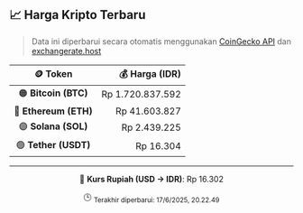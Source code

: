 

<!-- HARGA_KRIPTO -->
## 📈 Harga Kripto Terbaru

> Data ini diperbarui secara otomatis menggunakan [CoinGecko API](https://www.coingecko.com/) dan [exchangerate.host](https://exchangerate.host/)

<div align="center">

| 🪙 Token | 💰 Harga (IDR) |
|:------:|---------------:|
| 🟠 **Bitcoin (BTC)**   | Rp 1.720.837.592 |
| 🔵 **Ethereum (ETH)**  | Rp 41.603.827 |
| 🟣 **Solana (SOL)**    | Rp 2.439.225 |
| 🟢 **Tether (USDT)**   | Rp 16.304 |

---

💱 **Kurs Rupiah (USD → IDR)**: Rp 16.302

🕒 <sub>Terakhir diperbarui: 17/6/2025, 20.22.49</sub>

</div>
<!-- /HARGA_KRIPTO -->